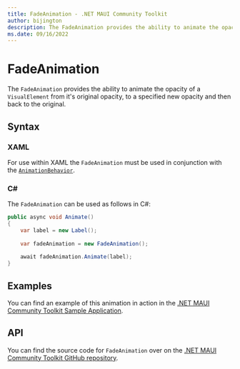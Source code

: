 ```yaml
---
title: FadeAnimation - .NET MAUI Community Toolkit
author: bijington
description: The FadeAnimation provides the ability to animate the opacity of a VisualElement from it's original opacity, to a specified new opacity and then back to the original.
ms.date: 09/16/2022
---
```


# FadeAnimation

The `FadeAnimation` provides the ability to animate the opacity of a `VisualElement` from it's original opacity, to a specified new opacity and then back to the original.

## Syntax

### XAML

For use within XAML the `FadeAnimation` must be used in conjunction with the [`AnimationBehavior`](../behaviors/animation-behavior.md).

### C#

The `FadeAnimation` can be used as follows in C#:

```csharp
public async void Animate()
{
    var label = new Label();
    
    var fadeAnimation = new FadeAnimation();
    
    await fadeAnimation.Animate(label);
}
```

## Examples

You can find an example of this animation in action in the [.NET MAUI Community Toolkit Sample Application](https://github.com/CommunityToolkit/Maui/blob/main/samples/CommunityToolkit.Maui.Sample/Pages/Behaviors/AnimationBehaviorPage.xaml).

## API

You can find the source code for `FadeAnimation` over on the [.NET MAUI Community Toolkit GitHub repository](https://github.com/CommunityToolkit/Maui/blob/main/src/CommunityToolkit.Maui/Animations/FadeAnimation.shared.cs).
